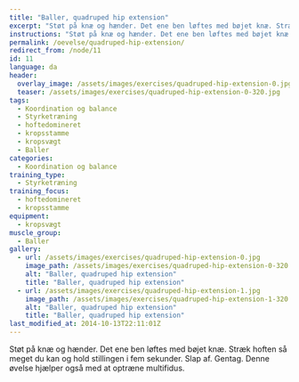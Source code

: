 ```yaml
---
title: "Baller, quadruped hip extension"
excerpt: "Støt på knæ og hænder. Det ene ben løftes med bøjet knæ. Stræk hoften så meget du kan og hold stillingen i fem sekunder. Slap af. Gentag."
instructions: "Støt på knæ og hænder. Det ene ben løftes med bøjet knæ. Stræk hoften så meget du kan og hold stillingen i fem sekunder. Slap af. Gentag."
permalink: /oevelse/quadruped-hip-extension/
redirect_from: /node/11
id: 11
language: da
header:
  overlay_image: /assets/images/exercises/quadruped-hip-extension-0.jpg
  teaser: /assets/images/exercises/quadruped-hip-extension-0-320.jpg
tags:
  - Koordination og balance
  - Styrketræning
  - hoftedomineret
  - kropsstamme
  - kropsvægt
  - Baller
categories:
  - Koordination og balance
training_type: 
  - Styrketræning
training_focus: 
  - hoftedomineret
  - kropsstamme
equipment:
  - kropsvægt
muscle_group:
  - Baller
gallery:
  - url: /assets/images/exercises/quadruped-hip-extension-0.jpg
    image_path: /assets/images/exercises/quadruped-hip-extension-0-320.jpg
    alt: "Baller, quadruped hip extension"
    title: "Baller, quadruped hip extension"
  - url: /assets/images/exercises/quadruped-hip-extension-1.jpg
    image_path: /assets/images/exercises/quadruped-hip-extension-1-320.jpg
    alt: "Baller, quadruped hip extension"
    title: "Baller, quadruped hip extension"
last_modified_at: 2014-10-13T22:11:01Z
---
```


Støt på knæ og hænder. Det ene ben løftes med bøjet knæ. Stræk hoften så meget du kan og hold stillingen i fem sekunder. Slap af. Gentag. Denne øvelse hjælper også med at optræne multifidus.
